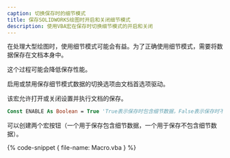 ```yaml
---
caption: 切换保存时的细节模式
title: 保存SOLIDWORKS绘图时开启和关闭细节模式
description: 使用VBA宏在保存时切换细节模式的开启和关闭
---
```

在处理大型绘图时，使用细节模式可能会有益。为了正确使用细节模式，需要将数据保存在文档本身中。

这个过程可能会降低保存性能。

启用或禁用保存细节模式数据的切换选项由文档首选项驱动。

该宏允许打开或关闭设置并执行文档的保存。

~~~ vb
Const ENABLE As Boolean = True 'True表示保存时包含细节数据，False表示保存时不包含细节数据
~~~

可以创建两个宏按钮（一个用于保存包含细节数据，一个用于保存不包含细节数据）。

{% code-snippet { file-name: Macro.vba } %}